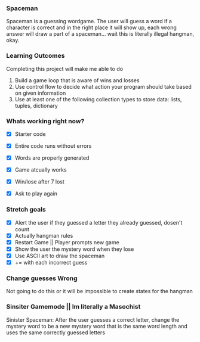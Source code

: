 ### Spaceman

Spaceman is a guessing wordgame. The user will guess a word if a character is correct and in the right place it will show up, each wrong answer will draw a part of a spaceman... wait this is literally illegal hangman, okay.

### Learning Outcomes
Completing this project will make me able to do
1. Build a game loop that is aware of wins and losses
2. Use control flow to decide what action your program should take based on given information
3. Use at least one of the following collection types to store data: lists, tuples, dictionary


### Whats working right now?
- [x] Starter code
- [x] Entire code runs without errors
- [x] Words are properly generated
- [x] Game atcually works
- [x] Win/lose after 7 lost
- [x] Ask to play again


### Stretch goals
- [x] Alert the user if they guessed a letter they already guessed, dosen't count
- [x] Actually hangman rules
- [x] Restart Game || Player prompts new game
- [x] Show the user the mystery word when they lose
- [x] Use ASCII art to draw the spaceman 
- [x] += with each incorrect guess

### Change guesses Wrong
Not going to do this or it will be impossible to create states for the hangman

### Sinsiter Gamemode || Im literally a Masochist
Sinister Spaceman: After the user guesses a correct letter, change the mystery word to be a new mystery word that is the same word length and uses the same correctly guessed letters


